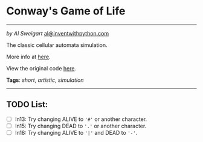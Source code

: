 # Conway's Game of Life
___
_by Al Sweigart_ [al@inventwithpython.com](mailto:al@inventwithpython.com)

The classic cellular automata simulation.

More info at [here](https://en.wikipedia.org/wiki/Conway%27s_Game_of_Life).

View the original code [here](https://nostarch.com/big-book-small-python-projects).

**Tags**: _short_, _artistic_, _simulation_

___

## TODO List:

* [ ] ln13: Try changing ALIVE to `'#'` or another character.
* [ ] ln15: Try changing DEAD to `'.'` or another character.
* [ ] ln18: Try changing ALIVE to `'|'` and DEAD to `'-'`.